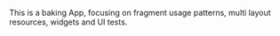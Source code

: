This is a baking App, focusing on fragment usage patterns, multi layout resources, widgets and UI tests.
